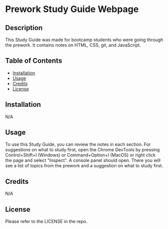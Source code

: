 # Prework Study Guide Webpage

## Description

This Study Guide was made for bootcamp students who were going through the prework. It contains notes on HTML, CSS, git, and JavaScript.

## Table of Contents

- [Installation](#installation)
- [Usage](#usage)
- [Credits](#credits)
- [License](#license)

## Installation

N/A

## Usage

To use this Study Guide, you can review the notes in each section. For suggestions on what to study first, open the Chrome DevTools by pressing Control+Shift+I (Windows) or Command+Option+I (MacOS) or right click the page and select "Inspect". A console panel should open. There you will see a list of topics from the prework and a suggestion on what to study first.

## Credits

N/A

## License

Please refer to the LICENSE in the repo.